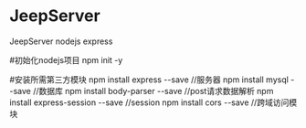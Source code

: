 # JeepServer
JeepServer nodejs express

#初始化nodejs项目
npm init -y

#安装所需第三方模块
npm install express --save  //服务器
npm install mysql --save    //数据库
npm install body-parser --save  //post请求数据解析
npm install express-session --save  //session 
npm install cors --save //跨域访问模块
